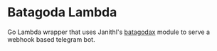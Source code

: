 # Batagoda Lambda
Go Lambda wrapper that uses Janithl's [batagodax](https://github.com/janithl/batagoda) module to serve a webhook based telegram bot.

